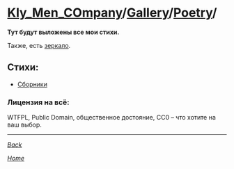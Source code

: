 ﻿# [Kly_Men_COmpany](https://github.com/aleksusklim/Kly_Men_COmpany "Kly_Men_COmpany")/[Gallery](https://github.com/aleksusklim/Kly_Men_COmpany/tree/master/Gallery "Kly_Men_COmpany/Gallery/")/[Poetry](https://github.com/aleksusklim/Poetry "Kly_Men_COmpany/Gallery/Poetry/")/

**Тут будут выложены все мои стихи.**

Также, есть [зеркало](http://klimaleksus2.ucoz.ru/).

## Стихи:

- [Сборники](./Стихи)

### Лицензия на всё:

WTFPL, Public Domain, общественное достояние, CC0 – что хотите на ваш выбор.

---

_[Back](https://github.com/aleksusklim/Kly_Men_COmpany/tree/master/Gallery "Kly_Men_COmpany/Gallery/")_

_[Home](https://github.com/aleksusklim/Kly_Men_COmpany "Kly_Men_COmpany")_
